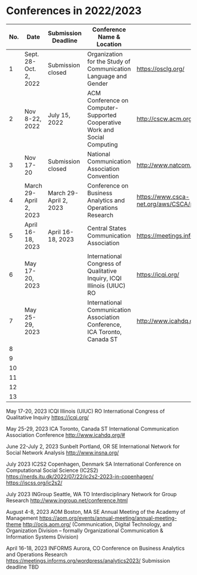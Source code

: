 # Conferences in 2022/2023

| No.  |  Date | Submission Deadline  | Conference Name & Location  | Link |
|---|---|---|---|---|
| 1   | Sept. 28-Oct. 2, 2022   | Submission closed  |Organization for the Study of Communication Language and Gender  | https://osclg.org/   |
| 2   | Nov 8-22, 2022   | July 15, 2022   | ACM Conference on Computer-Supported Cooperative Work and Social Computing  | http://cscw.acm.org/  |
| 3  | Nov 17-20  | Submission closed  | National Communication Association Convention  | http://www.natcom.org/convention/  |
| 4  | March 29-April 2, 2023  | March 29-April 2, 2023  | Conference on Business Analytics and Operations Research  | https://www.csca-net.org/aws/CSCA/pt/sp/convention_overview  |
| 5  | April 16-18, 2023 | April 16-18, 2023 | Central States Communication Association  | https://meetings.informs.org/wordpress/analytics2023/  |
| 6  | May 17-20, 2023  |   | International Congress of Qualitative Inquiry, ICQI Illinois (UIUC) RO  | https://icqi.org/  |
| 7  | May 25-29, 2023  |   | International Communication Association Conference, ICA Toronto, Canada ST  |  http://www.icahdq.org/# |
| 8 |   |   |   |   |
| 9  |   |   |   |   |
| 10  |   |   |   |   |
| 11  |   |   |   |   |
| 12  |   |   |   |   |
| 13  |   |   |   |   |





May 17-20, 2023 ICQI Illinois (UIUC) RO
International Congress of Qualitative Inquiry
https://icqi.org/

May 25-29, 2023 ICA Toronto, Canada ST
International Communication Association Conference
http://www.icahdq.org/#

June 22-July 2, 2023 Sunbelt Portland, OR SE
International Network for Social Network Analysis
http://www.insna.org/

July 2023 IC2S2 Copenhagen, Denmark SA
International Conference on Computational Social Science (IC2S2)
https://nerds.itu.dk/2022/07/22/ic2s2-2023-in-copenhagen/
https://iscss.org/ic2s2/

July 2023 INGroup Seattle, WA TO
Interdisciplinary Network for Group Research
http://www.ingroup.net/conference.html

August 4-8, 2023 AOM Boston, MA SE
Annual Meeting of the Academy of Management
https://aom.org/events/annual-meeting/annual-meeting-theme
http://ocis.aom.org/ (Communication, Digital Technology, and Organization Division – formally Organizational Communication & Information Systems Division)

April 16-18, 2023 INFORMS Aurora, CO 
Conference on Business Analytics and Operations Research
https://meetings.informs.org/wordpress/analytics2023/
Submission deadline TBD
